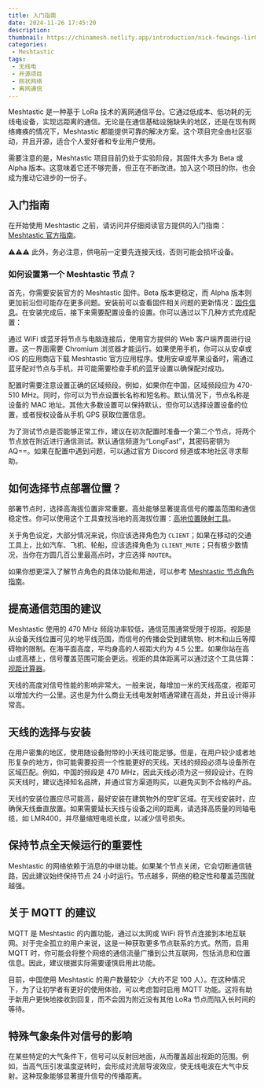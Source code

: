 ```yaml
---
title: 入门指南
date: 2024-11-26 17:45:20
description: 
thumbnail: https://chinamesh.netlify.app/introduction/nick-fewings-lirOPuejTbM-unsplash.webp
categories:
 - Meshtastic
tags:
 - 无线电
 - 开源项目
 - 网状网络
 - 离网通信
---
```


Meshtastic 是一种基于 LoRa 技术的离网通信平台。它通过低成本、低功耗的无线电设备，实现远距离的通信。无论是在通信基础设施缺失的地区，还是在现有网络瘫痪的情况下，Meshtastic 都能提供可靠的解决方案。这个项目完全由社区驱动，并且开源，适合个人爱好者和专业用户使用。

需要注意的是，Meshtastic 项目目前仍处于实验阶段，其固件大多为 Beta 或 Alpha 版本。这意味着它还不够完善，但正在不断改进。加入这个项目的你，也会成为推动它进步的一份子。

## 入门指南

在开始使用 Meshtastic 之前，请访问并仔细阅读官方提供的入门指南：[Meshtastic 官方指南](https://meshtastic.org/docs/about/)。

⚠⚠⚠ 此外，务必注意，供电前一定要先连接天线，否则可能会损坏设备。

### 如何设置第一个 Meshtastic 节点？

首先，你需要安装官方的 Meshtastic 固件。Beta 版本更稳定，而 Alpha 版本则更加前沿但可能存在更多问题。安装前可以查看固件相关问题的更新情况：[固件信息](https://pole1.co.uk/firmware/)。在安装完成后，接下来需要配置设备的设置。你可以通过以下几种方式完成配置：

通过 WiFi 或蓝牙将节点与电脑连接后，使用官方提供的 Web 客户端界面进行设置。这一界面需要 Chromium 浏览器才能运行。如果使用手机，你可以从安卓或 iOS 的应用商店下载 Meshtastic 官方应用程序。使用安卓或苹果设备时，需通过蓝牙配对节点与手机，并可能需要检查手机的蓝牙设置以确保配对成功。

配置时需要注意设置正确的区域频段。例如，如果你在中国，区域频段应为 470-510 MHz。同时，你可以为节点设置长名称和短名称。默认情况下，节点名称是设备的 MAC 地址。其他大多数设置可以保持默认，但你可以选择设置设备的位置，或者授权设备从手机 GPS 获取位置信息。

为了测试节点是否能够正常工作，建议在初次配置时准备一个第二个节点，将两个节点放在附近进行通信测试。默认通信频道为“LongFast”，其密码密钥为 AQ==。如果在配置中遇到问题，可以通过官方 Discord 频道或本地社区寻求帮助。

## 如何选择节点部署位置？

部署节点时，选择高海拔位置非常重要。高处能够显著提高信号的覆盖范围和通信稳定性。你可以使用这个工具查找当地的高海拔位置：[高地位置映射工具](https://pole1.co.uk/pole1.co.uk/highest/)。

关于角色设定，大部分情况来说，你应该选择角色为 `CLIENT`；如果在移动的交通工具上，比如汽车、飞机、轮船，应该选择角色为 `CLIENT_MUTE`；只有极少数情况，当你在方圆几百公里最高点时，才应选择 `ROUTER`。

如果你想更深入了解节点角色的具体功能和用途，可以参考 [Meshtastic 节点角色指南](https://pole1.co.uk/meshtastic-roles/)。

## 提高通信范围的建议

Meshtastic 使用的 470 MHz 频段功率较低，通信范围通常受限于视距。视距是从设备天线位置可见的地平线范围，而信号的传播会受到建筑物、树木和山丘等障碍物的限制。在海平面高度，平均身高的人视距大约为 4.5 公里。如果你站在高山或高楼上，信号覆盖范围可能会更远。视距的具体距离可以通过这个工具估算：[视距计算器](https://pole1.co.uk/dth/)。

天线的高度对信号性能的影响非常大。一般来说，每增加一米的天线高度，视距可以增加大约一公里。这也是为什么商业无线电发射塔通常建在高处，并且设计得非常高。

## 天线的选择与安装

在用户密集的地区，使用随设备附带的小天线可能足够。但是，在用户较少或者地形复杂的地方，你可能需要投资一个性能更好的天线。天线的频段必须与设备所在区域匹配。例如，中国的频段是 470 MHz，因此天线必须为这一频段设计。在购买天线时，建议选择知名品牌，并通过官方渠道购买，以避免买到不合格的产品。

天线的安装位置应尽可能高，最好安装在建筑物外的空旷区域。在天线安装时，应确保天线垂直放置。如果需要延长天线与设备之间的距离，请选择高质量的同轴电缆，如 LMR400，并尽量缩短电缆长度，以减少信号损失。

## 保持节点全天候运行的重要性

Meshtastic 的网络依赖于消息的中继功能。如果某个节点关闭，它会切断通信链路，因此建议始终保持节点 24 小时运行。节点越多，网络的稳定性和覆盖范围就越强。

## 关于 MQTT 的建议

MQTT 是 Meshtastic 的内置功能，通过以太网或 WiFi 将节点连接到本地互联网。对于完全孤立的用户来说，这是一种获取更多节点联系的方式。然而，启用 MQTT 时，你可能会将整个网络的通信流量广播到公共互联网，包括消息和位置信息。因此，建议根据实际需要谨慎启用此功能。

目前，中国使用 Meshtastic 的用户数量较少（大约不足 100 人）。在这种情况下，为了让初学者有更好的使用体验，可以考虑暂时启用 MQTT 功能。这将有助于新用户更快地接收到回复，而不会因为附近没有其他 LoRa 节点而陷入长时间的等待。

## 特殊气象条件对信号的影响

在某些特定的大气条件下，信号可以反射回地面，从而覆盖超出视距的范围。例如，当高气压引发温度逆转时，会形成对流层导波效应，使无线电波在大气中反射。这种现象能够显著提升信号的传播距离。